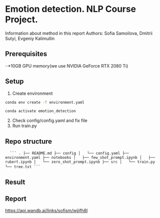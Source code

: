 # Emotion detection. NLP Course Project.
Information about method in this report
Authors: Sofia Samoilova, Dmitrii Sutyi, Evgeniy Kalimullin

## Prerequisites
⋅⋅*10GB GPU memory(we use NVIDIA GeForce RTX 2080 Ti)


## Setup
1. Create environment
```bash
conda env create -f environment.yaml
```
```bash
conda activate emotion_detection
```
2. Check config/config.yaml and fix file 
3. Run train.py

## Repo structure
<pre> <code> ``` . ├── README.md ├── config │   └── config.yaml ├── environment.yaml ├── notebooks │   ├── few_shot_prompt.ipynb │   ├── rubert.ipynb │   └── zero_shot_prompt.ipynb ├── src │   └── train.py └── tree.txt ``` </code> </pre>
## Result

## Report
https://api.wandb.ai/links/sofism/wjjjfh8l
